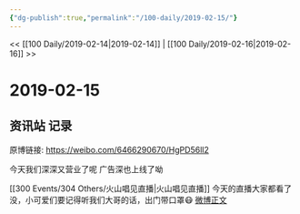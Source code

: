 ```yaml
---
{"dg-publish":true,"permalink":"/100-daily/2019-02-15/"}
---
```



<< [[100 Daily/2019-02-14\|2019-02-14]] | [[100 Daily/2019-02-16\|2019-02-16]] >>

# 2019-02-15

## 资讯站 记录

原博链接: https://weibo.com/6466290670/HgPD56ll2

今天我们深深又营业了呢
[](https://weibo.com/detail/4339993264761284)
广告深也上线了呦
[](https://weibo.com/detail/4340106121118970)

[[300 Events/304 Others/火山唱见直播\|火山唱见直播]]
今天的直播大家都看了没，小可爱们要记得听我们大哥的话，出门带口罩😷
[微博正文](https://weibo.com/detail/4340111980841701)
